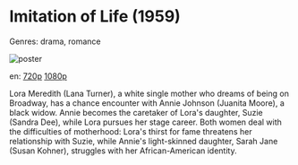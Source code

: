 # Imitation of Life (1959)

Genres: drama, romance

![poster](http://image.tmdb.org/t/p/w500/7Eh9ZVKOhyqyYVlKJBm9J51Qbhu.jpg)

en:
  [720p](magnet:?xt=urn:btih:3A29863DA5421AEBE3D1EEB88CF48470FF052D11&tr=udp://glotorrents.pw:6969/announce&tr=udp://tracker.opentrackr.org:1337/announce&tr=udp://torrent.gresille.org:80/announce&tr=udp://tracker.openbittorrent.com:80&tr=udp://tracker.coppersurfer.tk:6969&tr=udp://tracker.leechers-paradise.org:6969&tr=udp://p4p.arenabg.ch:1337&tr=udp://tracker.internetwarriors.net:1337)
  [1080p](magnet:?xt=urn:btih:f48b115bf23a4b41121a06f804e47f282cc75f5c&dn=Imitation+of+Life+%281959%29+1080p+BrRip+x264+-+YIFY&tr=udp%3A%2F%2Ftracker.openbittorrent.com%3A80%2Fannounce&tr=udp%3A%2F%2Fglotorrents.pw%3A6969%2Fannounce&tr=udp%3A%2F%2Ftracker.openbittorrent.com%3A80%2Fannounce&tr=udp%3A%2F%2Ftracker.opentrackr.org%3A1337%2Fannounce&tr=udp%3A%2F%2Fzer0day.to%3A1337%2Fannounce&tr=udp%3A%2F%2Ftracker.coppersurfer.tk%3A6969%2Fannounce)
  


Lora Meredith (Lana Turner), a white single mother who dreams of being on Broadway, has a chance encounter with Annie Johnson (Juanita Moore), a black widow. Annie becomes the caretaker of Lora's daughter, Suzie (Sandra Dee), while Lora pursues her stage career. Both women deal with the difficulties of motherhood: Lora's thirst for fame threatens her relationship with Suzie, while Annie's light-skinned daughter, Sarah Jane (Susan Kohner), struggles with her African-American identity.